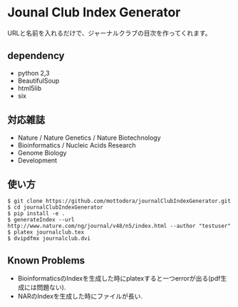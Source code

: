 Jounal Club Index Generator
===============

URLと名前を入れるだけで、ジャーナルクラブの目次を作ってくれます。

## dependency

* python 2,3
* BeautifulSoup
* html5lib
* six

## 対応雑誌

* Nature / Nature Genetics / Nature Biotechnology
* Bioinformatics / Nucleic Acids Research
* Genome Biology
* Development

## 使い方

```
$ git clone https://github.com/mottodora/journalClubIndexGenerator.git
$ cd journalClubIndexGenerator
$ pip install -e .
$ generateIndex --url http://www.nature.com/ng/journal/v48/n5/index.html --author "testuser"
$ platex journalclub.tex
$ dvipdfmx journalclub.dvi
```

## Known Problems

* BioinformaticsのIndexを生成した時にplatexすると一つerrorが出る(pdf生成には問題ない).
* NARのIndexを生成した時にファイルが長い.